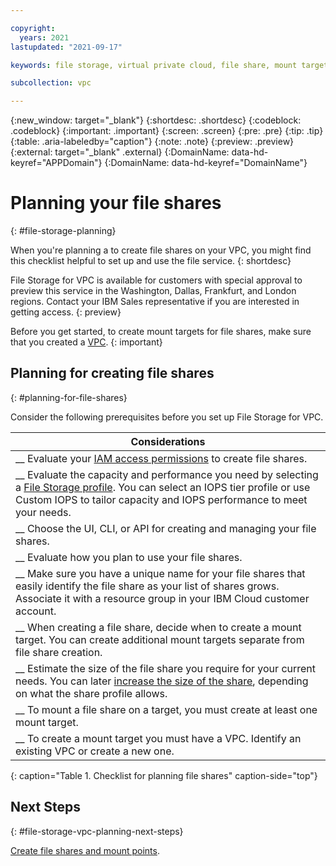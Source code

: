 ```yaml
---

copyright:
  years: 2021
lastupdated: "2021-09-17"

keywords: file storage, virtual private cloud, file share, mount target

subcollection: vpc

---
```


{:new_window: target="_blank"}
{:shortdesc: .shortdesc}
{:codeblock: .codeblock}
{:important: .important}
{:screen: .screen}
{:pre: .pre}
{:tip: .tip}
{:table: .aria-labeledby="caption"}
{:note: .note}
{:preview: .preview}
{:external: target="_blank" .external}
{:DomainName: data-hd-keyref="APPDomain"}
{:DomainName: data-hd-keyref="DomainName"}

# Planning your file shares
{: #file-storage-planning}

When you're planning a to create file shares on your VPC, you might find this checklist helpful to set up and use the file service.
{: shortdesc}

File Storage for VPC is available for customers with special approval to preview this service in the Washington, Dallas, Frankfurt, and London regions. Contact your IBM Sales representative if you are interested in getting access.
{: preview}

Before you get started, to create mount targets for file shares, make sure that you created a [VPC](/docs/vpc?topic=vpc-creating-a-vpc-using-the-ibm-cloud-console).
{: important}

## Planning for creating file shares
{: #planning-for-file-shares}

Consider the following prerequisites before you set up File Storage for VPC.

|        Considerations|
|-------------------|
|__ Evaluate your [IAM access permissions](/docs/vpc?topic=vpc-file-storage-managing#file-storage-vpc-iam) to create file shares. |
|__ Evaluate the capacity and performance you need by selecting a [File Storage profile](/docs/vpc?topic=vpc-file-storage-profiles). You can select an IOPS tier profile or use Custom IOPS to tailor capacity and IOPS performance to meet your needs. |
|__ Choose the UI, CLI, or API for creating and managing your file shares. |
|__ Evaluate how you plan to use your file shares. |
|__ Make sure you have a unique name for your file shares that easily identify the file share as your list of shares grows. Associate it with a resource group in your IBM Cloud customer account. |
|__ When creating a file share, decide when to create a mount target. You can create additional mount targets separate from file share creation. |
|__ Estimate the size of the file share you require for your current needs. You can later [increase the size of the share](/docs/vpc?topic=vpc-file-storage-expand-capacity), depending on what the share profile allows. |
|__ To mount a file share on a target, you must create at least one mount target. |
|__ To create a mount target you must have a VPC. Identify an existing VPC or create a new one. |
{: caption="Table 1. Checklist for planning file shares" caption-side="top"}

## Next Steps
{: #file-storage-vpc-planning-next-steps}

[Create file shares and mount points](/docs/vpc?topic=vpc-file-storage-create).
